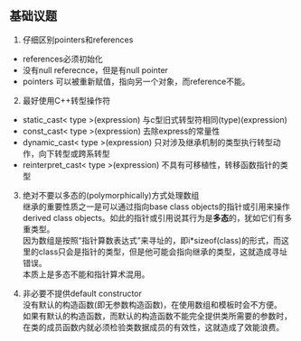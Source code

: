 基础议题
-----
1. 仔细区别pointers和references
- references必须初始化
- 没有null referecnce，但是有null pointer
- pointers 可以被重新赋值，指向另一个对象，而reference不能。

2. 最好使用C++转型操作符
- static_cast< type >(expression) 与c型旧式转型符相同(type)(expression)
- const_cast< type >(expression) 去除express的常量性
- dynamic_cast< type >(expression) 只对涉及继承机制的类型执行转型动作，向下转型或跨系转型
- reinterpret_cast< type >(expression) 不具有可移植性，转移函数指针的类型

3. 绝对不要以多态的(polymorphically)方式处理数组  
    继承的重要性质之一是可以通过指向base class objects的指针或引用来操作derived class objects。如此的指针或引用说其行为是**多态**的，犹如它们有多重类型。  
    因为数组是按照“指针算数表达式”来寻址的，即i*sizeof(class)的形式，而这里的class只会是指针的类型，但是他可能会指向继承的类型，这就造成寻址错误。  
    本质上是多态不能和指针算术混用。  

4. 非必要不提供default constructor  
    没有默认的构造函数(即无参数构造函数)，在使用数组和模板时会不方便。  
    如果有默认的构造函数，而默认的构造函数不能完全提供类所需要的参数时，在类的成员函数内就必须检验类数据成员的有效性，这就造成了效能浪费。